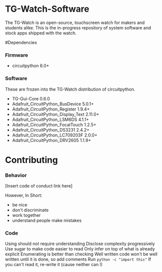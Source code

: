 # TG-Watch-Software

The TG-Watch is an open-source, touchscreen watch for makers and students alike. This is the in-progress repository of system software and stock apps shipped with the watch.

#Dependencies
### Firmware
- circuitpython 6.0+
### Software
These are frozen into the TG-Watch distribution of circuitpython.
- TG-Gui-Core 0.6.0
- Adafruit_CircuitPython_BusDevice 5.0.1+
- Adafruit_CircuitPython_Register 1.9.4+
- Adafruit_CircuitPython_Display_Text 2.11.0+
- Adafruit_CircuitPython_LSM6DS 4.1.1+
- Adafruit_CircuitPython_FocalTouch 1.2.5+
- Adafruit_CircuitPython_DS3231 2.4.2+
- Adafruit_CircuitPython_LC709203F 2.0.0+
- Adafruit_CircuitPython_DRV2605 1.1.9+

# Contributing
### Behavior
[Insert code of conduct link here]

However, In Short:
- be nice
- don't discriminate
- work together
- understand people make mistakes

### Code

Using should not require understanding
Disclose complexity progressively
Use sugar to make code easier to read
Only infer on top of what is already explicit
Enumerating is better than checking <this line needs revising>
Well written code won't be well written until it is done, so add comments
Run ``python -c "import this"``
If you can't read it, re-write it (cause neither can I)
